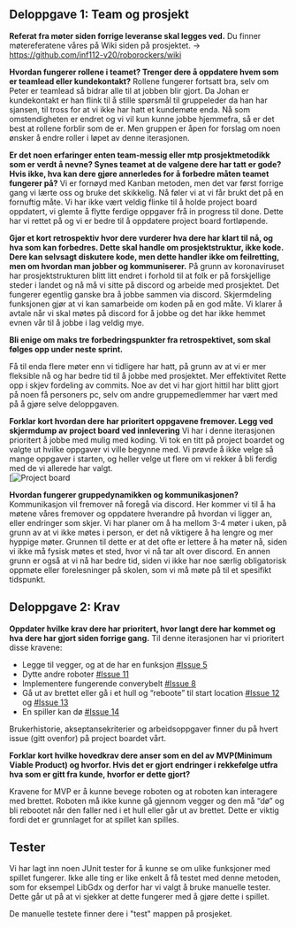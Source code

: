 
## Deloppgave 1: Team og prosjekt
**Referat fra møter siden forrige leveranse skal legges ved.** 
Du finner møtereferatene våres på Wiki siden på prosjektet. -> https://github.com/inf112-v20/roborockers/wiki

**Hvordan fungerer rollene i teamet? Trenger dere å oppdatere hvem som er teamlead eller kundekontakt?** 
Rollene fungerer fortsatt bra, selv om Peter er teamlead så bidrar alle til at jobben blir gjort. Da Johan er kundekontakt er han flink til å stille spørsmål til gruppeleder da han har sjansen, til tross for at vi ikke har hatt et kundemøte enda. Nå som omstendigheten er endret og vi vil kun kunne jobbe hjemmefra, så er det best at rollene forblir som de er. Men gruppen er åpen for forslag om noen ønsker å endre roller i løpet av denne iterasjonen.  


**Er det noen erfaringer enten team-messig eller mtp prosjektmetodikk som er verdt å nevne? Synes teamet at de valgene dere har tatt er gode? Hvis ikke, hva kan dere gjøre annerledes for å forbedre måten teamet fungerer på?** 
Vi er fornøyd med Kanban metoden, men det var først forrige gang vi lærte oss og bruke det skikkelig. Nå føler vi at vi får brukt det på en fornuftig måte. Vi har ikke vært veldig flinke til å holde project board oppdatert, vi glemte å flytte ferdige oppgaver frå in progress til done. Dette har vi rettet på og vi er bedre til å oppdatere project board fortløpende.

**Gjør et kort retrospektiv hvor dere vurderer hva dere har klart til nå, og hva som kan forbedres. Dette skal handle om prosjektstruktur, ikke kode. Dere kan selvsagt diskutere kode, men dette handler ikke om feilretting, men om hvordan man jobber og kommuniserer.** 
På grunn av koronaviruset har prosjektstrukturen blitt litt endret i forhold til at folk er på forskjellige steder i landet og nå må vi sitte på discord og arbeide med prosjektet. Det fungerer egentlig ganske bra å jobbe sammen via discord. Skjermdeling funksjonen gjør at vi kan samarbeide om koden på en god måte. Vi klarer å avtale når vi skal møtes på discord for å jobbe og det har ikke hemmet evnen vår til å jobbe i lag veldig mye.


**Bli enige om maks tre forbedringspunkter fra retrospektivet, som skal følges opp under neste sprint.** 

Få til enda flere møter enn vi tidligere har hatt, på grunn av at vi er mer fleksible nå og har bedre tid til å jobbe med prosjektet. 
Mer effektivitet
Rette opp i skjev fordeling av commits. Noe av det vi har gjort hittil har blitt gjort på noen få personers pc, selv om andre gruppemedlemmer har vært med på å gjøre selve deloppgaven. 

**Forklar kort hvordan dere har prioritert oppgavene fremover. Legg ved skjermdump av project board ved innlevering** 
Vi har i denne iterasjonen prioritert å jobbe med mulig med koding. Vi tok en titt på project boardet og valgte ut hvilke oppgaver vi ville begynne med. Vi prøvde å ikke velge så mange oppgaver i starten, og heller velge ut flere om vi rekker å bli ferdig med de vi allerede har valgt.  
[![Project board](https://i.postimg.cc/d02g2KCR/Skjermbilde-2020-03-25-kl-14-42-03.png)



**Hvordan fungerer gruppedynamikken og kommunikasjonen?**
Kommunikasjon vil fremover nå foregå via discord. Her kommer vi til å ha møtene våres fremover og oppdatere hverandre på hvordan vi ligger an, eller endringer som skjer. Vi har planer om å ha mellom 3-4 møter i uken, på grunn av at vi ikke møtes i person, er det nå viktigere å ha lengre og mer hyppige møter. Grunnen til dette er at det ofte er lettere å ha møter nå, siden vi ikke må fysisk møtes et sted, hvor vi nå tar alt over discord. En annen grunn er også at vi nå har bedre tid, siden vi ikke har noe særlig obligatorisk oppmøte eller forelesninger på skolen, som vi må møte på til et spesifikt tidspunkt. 

## Deloppgave 2: Krav
**Oppdater hvilke krav dere har prioritert, hvor langt dere har kommet og hva dere har gjort siden forrige gang.** 
Til denne iterasjonen har vi prioritert disse kravene:
* Legge til vegger, og at de har en funksjon 	 [#Issue 5](https://github.com/inf112-v20/roborockers/issues/5)
* Dytte andre roboter [#Issue 11](https://github.com/inf112-v20/roborockers/issues/11)
* Implementere fungerende converybelt	 [#Issue 8](https://github.com/inf112-v20/roborockers/issues/8)
* Gå ut av brettet eller gå i et hull og “reboote” til start location 	[#Issue 12](https://github.com/inf112-v20/roborockers/issues/12) og [#Issue 13](https://github.com/inf112-v20/roborockers/issues/13) 
* En spiller kan dø  [#Issue 14](https://github.com/inf112-v20/roborockers/issues/14)

Brukerhistorie, akseptansekriterier og arbeidsoppgaver finner du på hvert issue (gitt ovenfor) på project boardet vårt. 
 

**Forklar kort hvilke hovedkrav dere anser som en del av MVP(Minimum Viable Product) og hvorfor. Hvis det er gjort endringer i rekkefølge utfra hva som er gitt fra kunde, hvorfor er dette gjort?**   

Kravene for MVP er å kunne bevege roboten og at roboten kan interagere med brettet. Roboten må  ikke kunne gå gjennom vegger og den må “dø” og bli rebootet når den faller ned i et hull eller går ut av brettet. Dette er viktig fordi det er grunnlaget for at spillet kan spilles. 



## Tester 
Vi har lagt inn noen JUnit tester for å kunne se om ulike funksjoner med spillet fungerer. Ikke alle ting er like enkelt å få testet med denne metoden, som for eksempel LibGdx og derfor har vi valgt å bruke manuelle tester. Dette går ut på at vi sjekker at dette fungerer med å gjøre dette i spillet. 

De manuelle testete finner dere i "test" mappen på prosjeket. 


